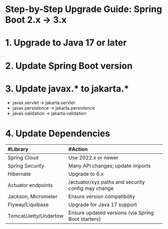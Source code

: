 # Step-by-Step Upgrade Guide: Spring Boot 2.x → 3.x
# 1. Upgrade to Java 17 or later
# 2. Update Spring Boot version
# 3. Update javax.* to jakarta.*
* javax.servlet → jakarta.servlet
* javax.persistence → jakarta.persistence
* javax.validation → jakarta.validation
# 4. Update Dependencies
| #Library  | #Action |
 | :--- | :--- | 
 |Spring Cloud | Use 2022.x or newer |
 |Spring Security | Many API changes; update imports |
 |Hibernate | Upgrade to 6.x |
 |Actuator endpoints | /actuator/xyz paths and security config may change |
 |Jackson, Micrometer | Ensure version compatibility |
 |Flyway/Liquibase | Upgrade for Java 17 support |
 |Tomcat/Jetty/Undertow | Ensure updated versions (via Spring Boot starters) |
